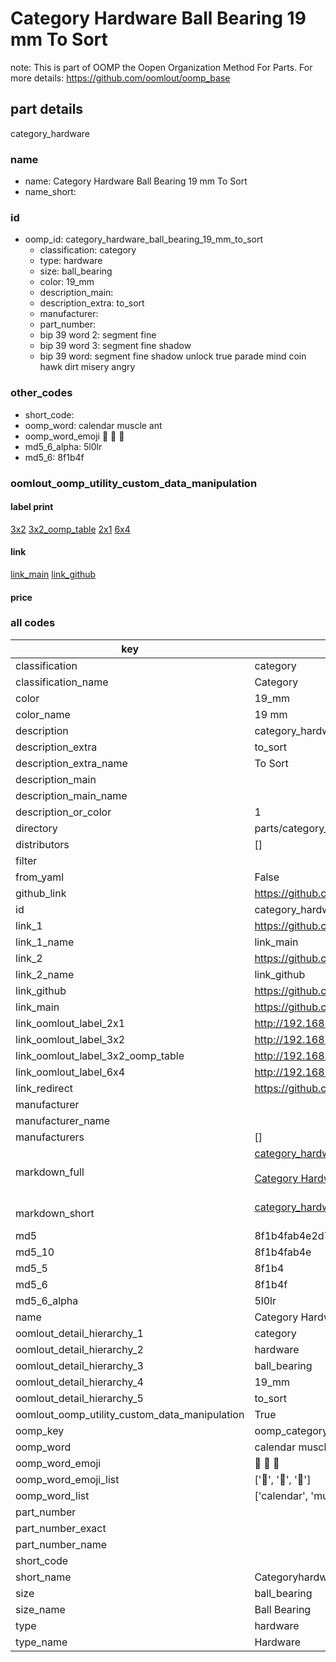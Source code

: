 # Category Hardware Ball Bearing 19 mm To Sort  

note: This is part of OOMP the Oopen Organization Method For Parts. For more details: https://github.com/oomlout/oomp_base

##  part details
  



category_hardware



### name
* name: Category Hardware Ball Bearing 19 mm To Sort
* name_short: 
### id
* oomp_id: category_hardware_ball_bearing_19_mm_to_sort
  * classification: category
  * type: hardware
  * size: ball_bearing
  * color: 19_mm
  * description_main: 
  * description_extra: to_sort
  * manufacturer: 
  * part_number: 
  * bip 39 word 2: segment fine
  * bip 39 word 3: segment fine shadow
  * bip 39 word: segment fine shadow unlock true parade mind coin hawk dirt misery angry

### other_codes
* short_code: 
* oomp_word: calendar muscle ant
* oomp_word_emoji :calendar: :muscle: :ant:
* md5_6_alpha: 5l0lr
* md5_6: 8f1b4f






### oomlout_oomp_utility_custom_data_manipulation
#### label print
[3x2](http://192.168.1.245:1112/?label=oomp%205l0lr)
[3x2_oomp_table](http://192.168.1.108:1112/?label=oomp%205l0lr)
[2x1](http://192.168.1.242:1112/?label=oomp%205l0lr)
[6x4](http://192.168.1.55:1112/?label=oomp%205l0lr)    

#### link

[link_main](https://github.com/oomlout/oomlout_oomp_version_1_messy/tree/main/parts/category_hardware_ball_bearing_19_mm_to_sort) [link_github](https://github.com/oomlout/oomlout_oomp_version_1_messy/tree/main/parts/category_hardware_ball_bearing_19_mm_to_sort)                             

#### price







### all codes 
| key | value |  
| --- | --- |  
| classification | category |  
| classification_name | Category |  
| color | 19_mm |  
| color_name | 19 mm |  
| description | category_hardware |  
| description_extra | to_sort |  
| description_extra_name | To Sort |  
| description_main |  |  
| description_main_name |  |  
| description_or_color | 1  |  
| directory | parts/category_hardware_ball_bearing_19_mm_to_sort |  
| distributors | [] |  
| filter |  |  
| from_yaml | False |  
| github_link | https://github.com/oomlout/oomlout_oomp_part_src/tree/main/parts/category_hardware_ball_bearing_19_mm_to_sort |  
| id | category_hardware_ball_bearing_19_mm_to_sort |  
| link_1 | https://github.com/oomlout/oomlout_oomp_version_1_messy/tree/main/parts/category_hardware_ball_bearing_19_mm_to_sort |  
| link_1_name | link_main |  
| link_2 | https://github.com/oomlout/oomlout_oomp_version_1_messy/tree/main/parts/category_hardware_ball_bearing_19_mm_to_sort |  
| link_2_name | link_github |  
| link_github | https://github.com/oomlout/oomlout_oomp_version_1_messy/tree/main/parts/category_hardware_ball_bearing_19_mm_to_sort |  
| link_main | https://github.com/oomlout/oomlout_oomp_version_1_messy/tree/main/parts/category_hardware_ball_bearing_19_mm_to_sort |  
| link_oomlout_label_2x1 | http://192.168.1.242:1112/?label=oomp%205l0lr |  
| link_oomlout_label_3x2 | http://192.168.1.245:1112/?label=oomp%205l0lr |  
| link_oomlout_label_3x2_oomp_table | http://192.168.1.108:1112/?label=oomp%205l0lr |  
| link_oomlout_label_6x4 | http://192.168.1.55:1112/?label=oomp%205l0lr |  
| link_redirect | https://github.com/oomlout/oomlout_oomp_version_1_messy/tree/main/parts/category_hardware_ball_bearing_19_mm_to_sort |  
| manufacturer |  |  
| manufacturer_name |  |  
| manufacturers | [] |  
| markdown_full | [category_hardware_ball_bearing_19_mm_to_sort](none)<br>[](none)<br>[Category Hardware Ball Bearing 19 Mm To Sort](none)<br><br> |  
| markdown_short | [category_hardware_ball_bearing_19_mm_to_sort](none)<br><br> |  
| md5 | 8f1b4fab4e2d719e8074aee18995b619 |  
| md5_10 | 8f1b4fab4e |  
| md5_5 | 8f1b4 |  
| md5_6 | 8f1b4f |  
| md5_6_alpha | 5l0lr |  
| name | Category Hardware Ball Bearing 19 mm To Sort |  
| oomlout_detail_hierarchy_1 | category |  
| oomlout_detail_hierarchy_2 | hardware |  
| oomlout_detail_hierarchy_3 | ball_bearing |  
| oomlout_detail_hierarchy_4 | 19_mm |  
| oomlout_detail_hierarchy_5 | to_sort |  
| oomlout_oomp_utility_custom_data_manipulation | True |  
| oomp_key | oomp_category_hardware_ball_bearing_19_mm_to_sort |  
| oomp_word | calendar muscle ant |  
| oomp_word_emoji | :calendar: :muscle: :ant: |  
| oomp_word_emoji_list | [':calendar:', ':muscle:', ':ant:'] |  
| oomp_word_list | ['calendar', 'muscle', 'ant'] |  
| part_number |  |  
| part_number_exact |  |  
| part_number_name |  |  
| short_code |  |  
| short_name | Categoryhardware |  
| size | ball_bearing |  
| size_name | Ball Bearing |  
| type | hardware |  
| type_name | Hardware |  
